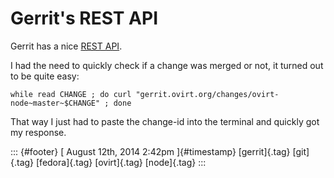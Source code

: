 Gerrit\'s REST API
==================

Gerrit has a nice [REST
API](http://gerrit-review.googlesource.com/Documentation/rest-api.html).

I had the need to quickly check if a change was merged or not, it turned
out to be quite easy:

    while read CHANGE ; do curl "gerrit.ovirt.org/changes/ovirt-node~master~$CHANGE" ; done

That way I just had to paste the change-id into the terminal and quickly
got my response.

::: {#footer}
[ August 12th, 2014 2:42pm ]{#timestamp} [gerrit]{.tag} [git]{.tag}
[fedora]{.tag} [ovirt]{.tag} [node]{.tag}
:::
